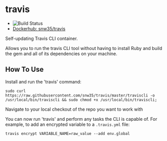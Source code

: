 # travis

* ![Build Status](https://github.com/snw35/travis/actions/workflows/update.yml/badge.svg)
* [Dockerhub: snw35/travis](https://hub.docker.com/r/snw35/travis)

Self-updating Travis CLI container.

Allows you to run the travis CLI tool without having to install Ruby and build the gem and all of its dependencies on your machine.

## How To Use

Install and run the 'travis' command:

```shell
sudo curl https://raw.githubusercontent.com/snw35/travis/master/traviscli -o /usr/local/bin/traviscli && sudo chmod +x /usr/local/bin/traviscli;
```

Navigate to your local checkout of the repo you want to work with

You can now run 'travis' and perform any tasks the CLI is capable of. For example, to add an encrypted variable to a `.travis.yml` file:

```shell
travis encrypt VARIABLE_NAME=raw_value --add env.global
```
